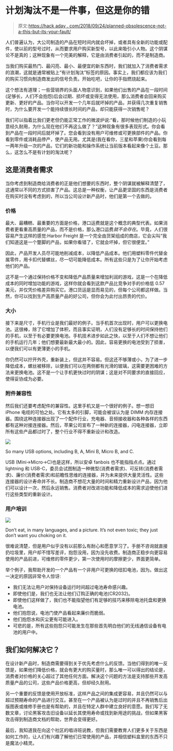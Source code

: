 # 计划淘汰不是一件事，但这是你的错

> 原文:[https://hack aday . com/2018/09/24/planned-obsolescence-not-a-this-but-its-your-fault/](https://hackaday.com/2018/09/24/planned-obsolescence-isnt-a-thing-but-its-your-fault/)

人们普遍认为，大公司制造的产品在短时间内就会坏掉，或者具有全新的功能或配件，使以前的型号过时，从而要求用户购买新型号，以此来吸引小人物。这个阴谋论不是真的；这种现象有一个完美的解释，它是由消费者引起的，而不是制造商。

当我们购买最热门、最闪亮、最小、最便宜的新东西时，我们就加入了消费者需求的浪潮，这就是通常被贴上“有计划淘汰”标签的原因。事实上，我们都应该为我们的购买习惯向制造商发出的信号负责。开始吃吧，让你的手指燃烧起来。

这个想法有道理；一些营销界的头面人物意识到，如果他们出售的产品在一段时间(足够长，人们不会抱怨)后会过期、损坏或变得无法使用，那么消费者会回来购买更新、更好的产品。当你可以开发一个几年后就坏掉的产品，并获得几次重复销售时，为什么要开发一个能持续很长时间的产品，却只能获得一次销售呢？

我们可以指着比我们更老但仍能正常工作的微波炉说:“看，那时候他们制造的小玩意经久耐用，为什么现在他们不再这么做了？”这种现象有很多表现形式。你会看到产品在一段时间后就坏掉了。您会看到没有用户可维修或可更换部件的产品。你看到零件或消耗品停产，使产品无用。尤其是(我在看你，三星和苹果)你会看到每一两年升级一次的产品，它们的新功能和操作系统让当前版本看起来像个土豆。那么，这怎么不是有计划的淘汰呢？

## 这是消费者需求

当你考虑到制造商给消费者的正是他们想要的东西时，整个阴谋就被解释清楚了，这通常以不同的方式损害了产品。这总是一种权衡，让产品更坚固的东西是消费者在购买时没有考虑到的，所以当公司设计新产品时，他们是第一个去做的。

### 价格

最大、最糟糕、最重要的方面是价格，港口运费就是这个概念的典型代表。如果消费者更看重高质量的产品，而不是价格，那么港口运费*就不会存在*。毕竟，人们很容易产生这样的感觉:Harbor Freight 是一个完全由货架组成的商店，它会尖叫“我们知道这是一个蹩脚的产品，如果你看错了，它就会坏掉，但它很便宜。”

因此，产品开发人员尽可能地削减成本，以降低产品成本。他们用塑料零件代替金属零件，用卡扣代替螺丝，尽一切可能降低成本。所有这些只是为了让你开始考虑他们的产品。

这不是一个通过保持价格不变和降低产品质量来增加利润的游戏，这是一个在降低成本的同时增加功能的游戏，这样你就会看到这款产品比竞争对手的价格低 0.57 美元，并仅凭价格差异购买它。港口货运是显而易见的，但每个公司都这样做。当然，你可以找到生产高质量产品的好公司，但你会为此付出昂贵的代价。

### 大小

接下来是尺寸，手机行业是我们最好的例子。当手机首次出现时，用户可以更换电池。这很棒，除了它增加了体积，而且事实证明，人们没有足够长的时间保持他们的手机，以至于有必要更换电池。手机技术进步如此之快，以至于人们不想让他们的手机运行几年；他们想要最新最大最小的。因此，容易更换的电池受到了损害，以便我们可以有更薄更小的手机。

你仍然可以拧开外壳，重新装上，但这并不容易。但这还不够薄或小，为了进一步降低成本，螺丝被移除，以便我们可以在两侧都有光滑的玻璃，这需要更困难的方法来更换电池。这不是一个让手机更快过时的阴谋；这是对不同要求的直接回应，使得妥协成为必要。

### 附件兼容性

然后我们还要考虑配件的兼容性。这里手机又是一个很好的例子。想一想旧 iPhone 电缆的可怕之处。它有太多的引脚，可能会被误认为是 DIMM 内存连接器。围绕这种连接器出现了一个配件行业，充电器、音频接收器和各种各样的东西都有这种对接连接器。然后，苹果公司宣布了一种新的连接器，闪电连接器，立即所有这些产品都过时了，整个行业不得不重新设计和改造。

![](../Images/f54bd61ba7624d257194cb55f27250b8.png)

So many USB options, including B, A, Mini B, Micro B, and C.

USB (Mini->Micro->C)也是这样，所以安卓 fanbois 也不能指指点点。通过 lightning 和 USB-C，委员会试图制造一种微型(消费者需求)、可反转(消费者需求)、廉价(消费者需求)和前瞻性思维的连接器，并为未来提供大量灵活性。这些连接器的设计寿命并不长。制造商不想花大量的时间和精力重新设计产品，因为他们可以设计一次，然后永远销售。消费者对改进功能和降低成本的需求迫使他们进行这些类型的重新设计。

### 用户培训

![](../Images/16b1d505a5f93679fb24daf57970d33c.png)

Don’t eat, in many languages, and a picture. It’s not even toxic; they just don’t want you choking on it.

很难说清楚，但是用户似乎没有以前那么有耐心和愿意学习了。手册不咨询就直接扔垃圾里，用户却不惜写差评，抱怨没用，因为没先收费。制造商正稳步向更容易使用的产品前进，可维修的零件更少，第一次使用时的摩擦更少，界面更简单。

举个例子，我帮助开发的一个产品有一个非用户可更换的纽扣电池，因为。做出这一决定的原因非常令人惊讶:

*   我们无法让用户对保持设备运行时间超过电池寿命感兴趣。
*   即使他们是，我们也无法让他们订购正确的电池(CR2032)。
*   即使他们这样做了，我们也不能指望他们有足够的技巧来移除电池托盘和更换电池。
*   他们抱怨说，电池门使产品看起来廉价而脆弱。
*   他们抱怨水和灰尘更有可能进入。
*   可悲的是，所有这些抱怨只可能发生在那些首先明白他们的无线通信设备有电池的用户中。

## 我们如何解决它？

在设计新产品时，制造商需要得到关于优先考虑什么的反馈。当他们得到的唯一反馈是，如果他们降低价格，就会有更大的购买量时，那么唯一可以得出的结论是，消费者对价格的关心超过了其他任何方面。解决这个问题的方法是支持那些开发高质量产品的公司，这些产品价格更高，但却经久耐用。

另一个重要的反馈是使用开放标准，这样产品之间的集成更容易，并且仍然可以与超过预期寿命的产品进行交互。甚至在一个产品被认为是过时的并且不再销售后出版图表或维修手册也是有帮助的，并且在特定人群中建立良好的意愿。我们写了无数文章，讨论黑客攻击旧设备以延长其使用寿命或找到新用途的挑战，但如果黑客攻击得到制造商文档的帮助，世界会变得更好。

最后，我知道我在向这个社区的唱诗班说教，但我们需要教育人们更多关于东西是如何工作的，让人们有兴趣了解他们日常使用的产品，并相信塑料盒里的东西不只是魔法小精灵。
